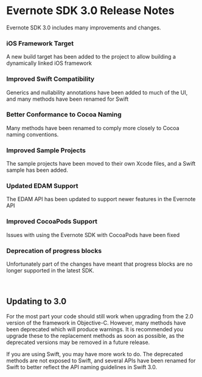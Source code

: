 # Evernote SDK 3.0 Release Notes

Evernote SDK 3.0 includes many improvements and changes. 

### iOS Framework Target
A new build target has been added to the project to allow building a dynamically linked iOS framework

### Improved Swift Compatibility
Generics and nullability annotations have been added to much of the UI, and many methods have been renamed for Swift

### Better Conformance to Cocoa Naming
Many methods have been renamed to comply more closely to Cocoa naming conventions.

### Improved Sample Projects
The sample projects have been moved to their own Xcode files, and a Swift sample has been added.

### Updated EDAM Support
The EDAM API has been updated to support newer features in the Evernote API

### Improved CocoaPods Support
Issues with using the Evernote SDK with CocoaPods have been fixed

### Deprecation of progress blocks
Unfortunately part of the changes have meant that progress blocks are no longer supported in the latest SDK.

<br/>

## Updating to 3.0
For the most part your code should still work when upgrading from the 2.0 version of the framework in Objective-C. However, many methods have been deprecated which will produce warnings. It is recommended you upgrade these to the replacement methods as soon as possible, as the deprecated versions may be removed in a future release.

If you are using Swift, you may have more work to do. The deprecated methods are not exposed to Swift, and several APIs have been renamed for Swift to better reflect the API naming guidelines in Swift 3.0.
